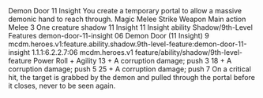 <ability>
  <name>Demon Door</name>
  <cost>11 Insight</cost>
  <flavor>You create a temporary portal to allow a massive demonic hand to reach through.</flavor>
  <keywords>
    <keyword>Magic</keyword>
    <keyword>Melee</keyword>
    <keyword>Strike</keyword>
    <keyword>Weapon</keyword>
  </keywords>
  <type>Main action</type>
  <distance>Melee 3</distance>
  <target>One creature</target>
  <metadata>
    <class>shadow</class>
    <cost>11 Insight</cost>
    <cost_amount>11</cost_amount>
    <cost_resource>Insight</cost_resource>
    <feature_type>ability</feature_type>
    <file_dpath>Shadow/9th-Level Features</file_dpath>
    <item_id>demon-door-11-insight</item_id>
    <item_index>06</item_index>
    <item_name>Demon Door (11 Insight)</item_name>
    <level>9</level>
    <scc>mcdm.heroes.v1:feature.ability.shadow.9th-level-feature:demon-door-11-insight</scc>
    <scdc>1.1.1:6.2.2.7:06</scdc>
    <source>mcdm.heroes.v1</source>
    <type>feature/ability/shadow/9th-level-feature</type>
  </metadata>
  <effects>
    <effect type="roll">
      <roll>Power Roll + Agility</roll>
      <t1>13 + A corruption damage; push 3</t1>
      <t2>18 + A corruption damage; push 5</t2>
      <t3>25 + A corruption damage; push 7</t3>
    </effect>
    <effect type="mundane">On a critical hit, the target is grabbed by the demon and pulled through the portal before it closes, never to be seen again.</effect>
  </effects>
</ability>
